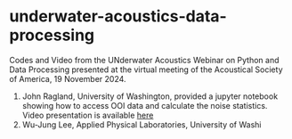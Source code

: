 # underwater-acoustics-data-processing
Codes and Video from the UNderwater Acoustics Webinar on Python and Data Processing presented at the virtual meeting of the Acoustical Society of America, 19 November 2024.

1. John Ragland, University of Washington, provided a jupyter notebook showing how to access OOI data and calculate the noise statistics.  Video presentation is available [here](https://youtu.be/RVE_0-kFffE)
2. Wu-Jung Lee, Applied Physical Laboratories, University of Washi
